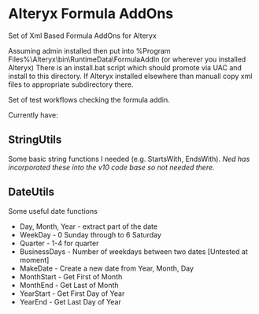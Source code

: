 # Alteryx Formula AddOns
Set of Xml Based Formula AddOns for Alteryx

Assuming admin installed then put into %Program Files%\Alteryx\bin\RuntimeData\FormulaAddIn (or wherever you installed Alteryx)
There is an install.bat script which should promote via UAC and install to this directory. If Alteryx installed elsewhere than manuall copy xml files to appropriate subdirectory there.

Set of test workflows checking the formula addin.

Currently have:

## StringUtils
Some basic string functions I needed (e.g. StartsWith, EndsWith). 
*Ned has incorporated these into the v10 code base so not needed there.*

## DateUtils
Some useful date functions
- Day, Month, Year - extract part of the date
- WeekDay - 0 Sunday through to 6 Saturday
- Quarter - 1-4 for quarter
- BusinessDays - Number of weekdays between two dates [Untested at moment]
- MakeDate - Create a new date from Year, Month, Day
- MonthStart - Get First of Month
- MonthEnd - Get Last of Month
- YearStart - Get First Day of Year
- YearEnd - Get Last Day of Year
